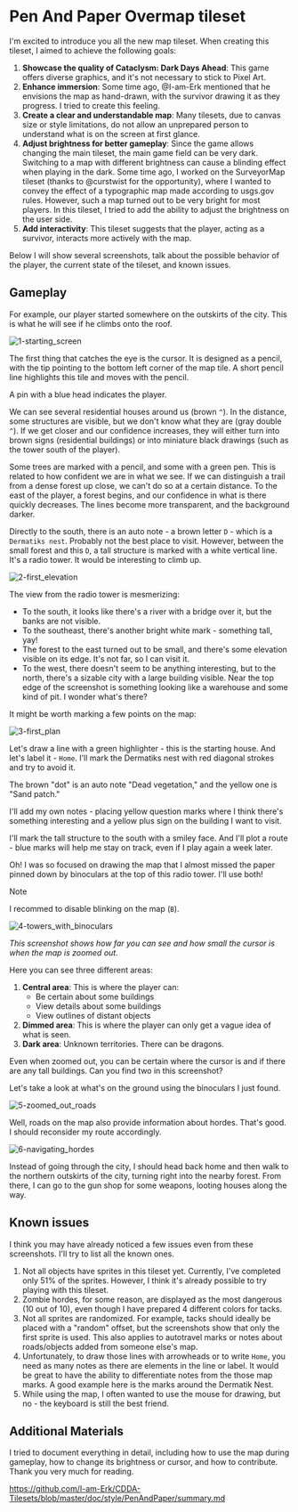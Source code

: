 # Pen And Paper Overmap tileset

I'm excited to introduce you all the new map tileset. When creating this tileset, I aimed to achieve the following goals:

1. **Showcase the quality of Cataclysm: Dark Days Ahead**: This game offers diverse graphics, and it's not necessary to stick to Pixel Art.
2. **Enhance immersion**: Some time ago, @I-am-Erk mentioned that he envisions the map as hand-drawn, with the survivor drawing it as they progress. I tried to create this feeling.
3. **Create a clear and understandable map**: Many tilesets, due to canvas size or style limitations, do not allow an unprepared person to understand what is on the screen at first glance.
4. **Adjust brightness for better gameplay**: Since the game allows changing the main tileset, the main game field can be very dark. Switching to a map with different brightness can cause a blinding effect when playing in the dark. Some time ago, I worked on the SurveyorMap tileset (thanks to @curstwist for the opportunity), where I wanted to convey the effect of a typographic map made according to usgs.gov rules. However, such a map turned out to be very bright for most players. In this tileset, I tried to add the ability to adjust the brightness on the user side.
5. **Add interactivity**: This tileset suggests that the player, acting as a survivor, interacts more actively with the map.

Below I will show several screenshots, talk about the possible behavior of the player, the current state of the tileset, and known issues.

## Gameplay

For example, our player started somewhere on the outskirts of the city. This is what he will see if he climbs onto the roof.

![1-starting_screen](./screenshots/1-starting_screen.png)

The first thing that catches the eye is the cursor. It is designed as a pencil, with the tip pointing to the bottom left corner of the map tile. A short pencil line highlights this tile and moves with the pencil.

A pin with a blue head indicates the player.

We can see several residential houses around us (brown `^`). In the distance, some structures are visible, but we don't know what they are (gray double `^`). If we get closer and our confidence increases, they will either turn into brown signs (residential buildings) or into miniature black drawings (such as the tower south of the player).

Some trees are marked with a pencil, and some with a green pen. This is related to how confident we are in what we see. If we can distinguish a trail from a dense forest up close, we can't do so at a certain distance. To the east of the player, a forest begins, and our confidence in what is there quickly decreases. The lines become more transparent, and the background darker.

Directly to the south, there is an auto note - a brown letter `D` - which is a `Dermatiks nest`. Probably not the best place to visit. However, between the small forest and this `D`, a tall structure is marked with a white vertical line. It's a radio tower. It would be interesting to climb up.

![2-first_elevation](./screenshots/2-first_elevation.png)

The view from the radio tower is mesmerizing:

- To the south, it looks like there's a river with a bridge over it, but the banks are not visible.
- To the southeast, there's another bright white mark - something tall, yay!
- The forest to the east turned out to be small, and there's some elevation visible on its edge. It's not far, so I can visit it.
- To the west, there doesn't seem to be anything interesting, but to the north, there's a sizable city with a large building visible. Near the top edge of the screenshot is something looking like a warehouse and some kind of pit. I wonder what's there?

It might be worth marking a few points on the map:

![3-first_plan](./screenshots/3-first_plan.png)

Let's draw a line with a green highlighter - this is the starting house. And let's label it - `Home`.
I'll mark the Dermatiks nest with red diagonal strokes and try to avoid it.

The brown "dot" is an auto note "Dead vegetation," and the yellow one is "Sand patch."

I'll add my own notes - placing yellow question marks where I think there's something interesting and a yellow plus sign on the building I want to visit.

I'll mark the tall structure to the south with a smiley face. And I'll plot a route - blue marks will help me stay on track, even if I play again a week later.

Oh! I was so focused on drawing the map that I almost missed the paper pinned down by binoculars at the top of this radio tower. I'll use both!

> [!NOTE]
> I recommed to disable blinking on the map (`B`).

![4-towers_with_binoculars](./screenshots/4-towers_with_binoculars.png)

*This screenshot shows how far you can see and how small the cursor is when the map is zoomed out.*

Here you can see three different areas:

1. **Central area**: This is where the player can:
   - Be certain about some buildings
   - View details about some buildings
   - View outlines of distant objects
2. **Dimmed area**: This is where the player can only get a vague idea of what is seen.
3. **Dark area**: Unknown territories. There can be dragons.

Even when zoomed out, you can be certain where the cursor is and if there are any tall buildings. Can you find two in this screenshot?

Let's take a look at what's on the ground using the binoculars I just found.

![5-zoomed_out_roads](./screenshots/5-zoomed_out_roads.png)

Well, roads on the map also provide information about hordes. That's good. I should reconsider my route accordingly.

![6-navigating_hordes](./screenshots/6-navigating_hordes.png)

Instead of going through the city, I should head back home and then walk to the northern outskirts of the city, turning right into the nearby forest. From there, I can go to the gun shop for some weapons, looting houses along the way.

## Known issues

I think you may have already noticed a few issues even from these screenshots. I'll try to list all the known ones.

1. Not all objects have sprites in this tileset yet. Currently, I've completed only 51% of the sprites. However, I think it's already possible to try playing with this tileset.
2. Zombie hordes, for some reason, are displayed as the most dangerous (10 out of 10), even though I have prepared 4 different colors for tacks.
3. Not all sprites are randomized. For example, tacks should ideally be placed with a "random" offset, but the screenshots show that only the first sprite is used. This also applies to autotravel marks or notes about roads/objects added from someone else's map.
4. Unfortunately, to draw those lines with arrowheads or to write `Home`, you need as many notes as there are elements in the line or label. It would be great to have the ability to differentiate notes from the those map marks. A good example here is the marks around the Dermatik Nest.
5. While using the map, I often wanted to use the mouse for drawing, but no - the keyboard is still the best friend.

## Additional Materials

I tried to document everything in detail, including how to use the map during gameplay, how to change its brightness or cursor, and how to contribute. Thank you very much for reading.

https://github.com/I-am-Erk/CDDA-Tilesets/blob/master/doc/style/PenAndPaper/summary.md
